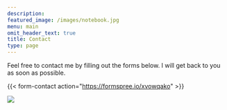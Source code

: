 ```yaml
---
description: 
featured_image: /images/notebook.jpg
menu: main
omit_header_text: true
title: Contact
type: page
---
```



Feel free to contact me by filling out the forms below. I will get back to you as soon as possible.

{{< form-contact action="https://formspree.io/xvowqako"  >}}

![](images/rdispatch.png)
